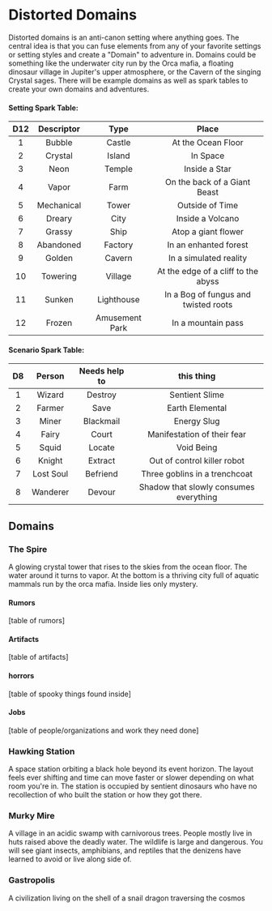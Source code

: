 # Distorted Domains

Distorted domains is an anti-canon setting where anything goes. The central idea is that you can fuse elements from any of your favorite settings or setting styles and create a "Domain" to adventure in.
Domains could be something like the underwater city run by the Orca mafia, a floating dinosaur village in Jupiter's upper atmosphere, or the Cavern of the singing Crystal sages. 
There will be example domains as well as spark tables to create your own domains and adventures.

#### Setting Spark Table:

D12 | Descriptor | Type    | Place  |
:-: | :-:        | :-:     | :-:
1   | Bubble     | Castle  | At the Ocean Floor
2   | Crystal    | Island  | In Space
3   | Neon       | Temple  | Inside a Star
4   | Vapor      | Farm    | On the back of a Giant Beast
5   | Mechanical | Tower   | Outside of Time
6   | Dreary     | City    | Inside a Volcano
7   | Grassy     | Ship    | Atop a giant flower
8   | Abandoned  | Factory | In an enhanted forest
9   | Golden     | Cavern  | In a simulated reality
10  | Towering   | Village | At the edge of a cliff to the abyss
11  | Sunken     | Lighthouse | In a Bog of fungus and twisted roots
12  | Frozen     | Amusement Park | In a mountain pass

#### Scenario Spark Table:

D8  | Person | Needs help to | this thing
:-: | :----: | :-----------: | :-----------:
1   | Wizard | Destroy       | Sentient Slime
2   | Farmer | Save          | Earth Elemental
3   | Miner  | Blackmail     | Energy Slug
4   | Fairy  | Court         | Manifestation of their fear
5   | Squid  | Locate        | Void Being
6   | Knight  | Extract      | Out of control killer robot
7   | Lost Soul | Befriend   | Three goblins in a trenchcoat
8   | Wanderer  | Devour     | Shadow that slowly consumes everything

## Domains

### The Spire

A glowing crystal tower that rises to the skies from the ocean floor. The water around it turns to vapor. At the bottom is a thriving city full of aquatic mammals run by the orca mafia. Inside lies only mystery.

#### Rumors

[table of rumors]

#### Artifacts

[table of artifacts]

#### horrors

[table of spooky things found inside]

#### Jobs

[table of people/organizations and work they need done]

### Hawking Station

A space station orbiting a black hole beyond its event horizon. The layout feels ever shifting and time can move faster or slower depending on what room you're in. The station is occupied by sentient dinosaurs who have no recollection of who built the station or how they got there.

### Murky Mire

A village in an acidic swamp with carnivorous trees. People mostly live in huts raised above the deadly water. The wildlife is large and dangerous. You will see giant insects, amphibians, and reptiles that the denizens have learned to avoid or live along side of.

### Gastropolis

A civilization living on the shell of a snail dragon traversing the cosmos